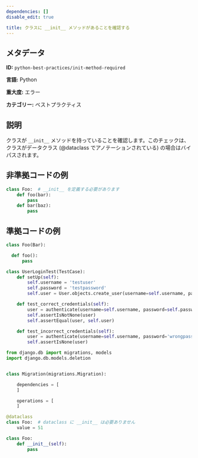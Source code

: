 ```yaml
---
dependencies: []
disable_edit: true

title: クラスに __init__ メソッドがあることを確認する
---
```

## メタデータ
**ID:** `python-best-practices/init-method-required`

**言語:** Python

**重大度:** エラー

**カテゴリー:** ベストプラクティス

## 説明
クラスが `__init__` メソッドを持っていることを確認します。このチェックは、クラスがデータクラス (@dataclass でアノテーションされている) の場合はバイパスされます。

## 非準拠コードの例
```python
class Foo:  # __init__ を定義する必要があります
    def foo(bar):
        pass
    def bar(baz):
        pass
```

## 準拠コードの例
```python
class Foo(Bar):

  def foo():
      pass
```

```python
class UserLoginTest(TestCase):
    def setUp(self):
        self.username = 'testuser'
        self.password = 'testpassword'
        self.user = User.objects.create_user(username=self.username, password=self.password)

    def test_correct_credentials(self):
        user = authenticate(username=self.username, password=self.password)
        self.assertIsNotNone(user)
        self.assertEqual(user, self.user)

    def test_incorrect_credentials(self):
        user = authenticate(username=self.username, password='wrongpassword')
        self.assertIsNone(user)
```

```python
from django.db import migrations, models
import django.db.models.deletion


class Migration(migrations.Migration):

    dependencies = [
    ]

    operations = [
    ]
```

```python
@dataclass
class Foo:  # dataclass に __init__ は必要ありません
    value = 51
```

```python
class Foo:
    def __init__(self):
        pass
```
